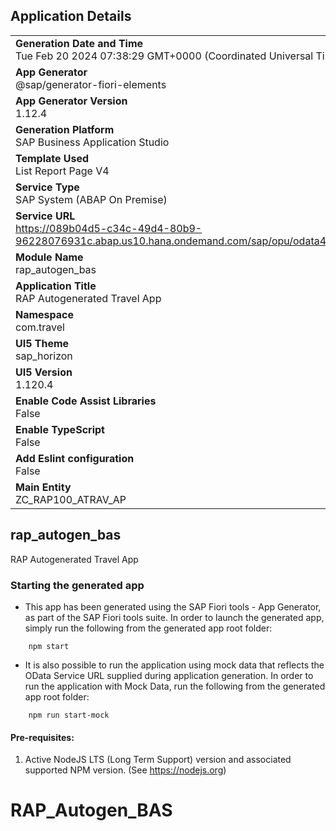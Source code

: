 ## Application Details
|               |
| ------------- |
|**Generation Date and Time**<br>Tue Feb 20 2024 07:38:29 GMT+0000 (Coordinated Universal Time)|
|**App Generator**<br>@sap/generator-fiori-elements|
|**App Generator Version**<br>1.12.4|
|**Generation Platform**<br>SAP Business Application Studio|
|**Template Used**<br>List Report Page V4|
|**Service Type**<br>SAP System (ABAP On Premise)|
|**Service URL**<br>https://089b04d5-c34c-49d4-80b9-96228076931c.abap.us10.hana.ondemand.com/sap/opu/odata4/sap/zui_rap100_atrav_ap_o4/srvd/sap/zui_rap100_atrav_ap_o4/0001/
|**Module Name**<br>rap_autogen_bas|
|**Application Title**<br>RAP Autogenerated Travel App|
|**Namespace**<br>com.travel|
|**UI5 Theme**<br>sap_horizon|
|**UI5 Version**<br>1.120.4|
|**Enable Code Assist Libraries**<br>False|
|**Enable TypeScript**<br>False|
|**Add Eslint configuration**<br>False|
|**Main Entity**<br>ZC_RAP100_ATRAV_AP|

## rap_autogen_bas

RAP Autogenerated Travel App

### Starting the generated app

-   This app has been generated using the SAP Fiori tools - App Generator, as part of the SAP Fiori tools suite.  In order to launch the generated app, simply run the following from the generated app root folder:

```
    npm start
```

- It is also possible to run the application using mock data that reflects the OData Service URL supplied during application generation.  In order to run the application with Mock Data, run the following from the generated app root folder:

```
    npm run start-mock
```

#### Pre-requisites:

1. Active NodeJS LTS (Long Term Support) version and associated supported NPM version.  (See https://nodejs.org)


# RAP_Autogen_BAS
